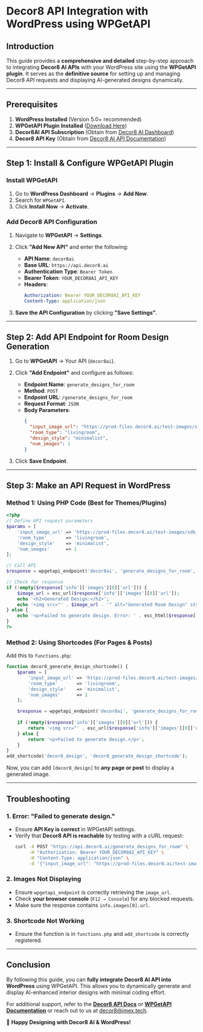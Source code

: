 # Decor8 API Integration with WordPress using WPGetAPI

## Introduction
This guide provides a **comprehensive and detailed** step-by-step approach to integrating **Decor8 AI APIs** with your WordPress site using the **WPGetAPI plugin**. It serves as the **definitive source** for setting up and managing Decor8 API requests and displaying AI-generated designs dynamically.

---

## Prerequisites

1. **WordPress Installed** (Version 5.0+ recommended)
2. **WPGetAPI Plugin Installed** ([Download Here](https://wordpress.org/plugins/wpgetapi/))
3. **Decor8AI API Subscription** (Obtain from [Decor8 AI Dashboard](https://app.decor8.ai/))
4. **Decor8 API Key** (Obtain from [Decor8 AI API Documentation](https://api-docs.decor8.ai/))

---

## Step 1: Install & Configure WPGetAPI Plugin

### Install WPGetAPI

1. Go to **WordPress Dashboard** → **Plugins** → **Add New**.
2. Search for `WPGetAPI`.
3. Click **Install Now** → **Activate**.

### Add Decor8 API Configuration

1. Navigate to **WPGetAPI** → **Settings**.
2. Click **"Add New API"** and enter the following:
   - **API Name**: `decor8ai`
   - **Base URL**: `https://api.decor8.ai`
   - **Authentication Type**: `Bearer Token`
   - **Bearer Token**: `YOUR_DECOR8AI_API_KEY`
   - **Headers**:
     ```yaml
     Authorization: Bearer YOUR_DECOR8AI_API_KEY
     Content-Type: application/json
     ```

3. **Save the API Configuration** by clicking **"Save Settings"**.

---

## Step 2: Add API Endpoint for Room Design Generation

1. Go to **WPGetAPI** → Your API (`decor8ai`).
2. Click **"Add Endpoint"** and configure as follows:
   - **Endpoint Name**: `generate_designs_for_room`
   - **Method**: `POST`
   - **Endpoint URL**: `/generate_designs_for_room`
   - **Request Format**: `JSON`
   - **Body Parameters**:
     ```json
     {
       "input_image_url": "https://prod-files.decor8.ai/test-images/sdk_test_image.png",
       "room_type": "livingroom",
       "design_style": "minimalist",
       "num_images": 1
     }
     ```

3. Click **Save Endpoint**.

---

## Step 3: Make an API Request in WordPress

### **Method 1: Using PHP Code** (Best for Themes/Plugins)

```php
<?php
// Define API request parameters
$params = [
    'input_image_url' => 'https://prod-files.decor8.ai/test-images/sdk_test_image.png',
    'room_type'       => 'livingroom',
    'design_style'    => 'minimalist',
    'num_images'      => 1
];

// Call API
$response = wpgetapi_endpoint('decor8ai', 'generate_designs_for_room', $params, 'json');

// Check for response
if (!empty($response['info']['images'][0]['url'])) {
    $image_url = esc_url($response['info']['images'][0]['url']);
    echo '<h2>Generated Design:</h2>';
    echo '<img src="' . $image_url . '" alt="Generated Room Design" style="max-width:100%; height:auto;">';
} else {
    echo '<p>Failed to generate design. Error: ' . esc_html($response['error'] ?? 'Unknown error') . '</p>';
}
?>
```

### **Method 2: Using Shortcodes (For Pages & Posts)**

Add this to `functions.php`:

```php
function decor8_generate_design_shortcode() {
    $params = [
        'input_image_url' => 'https://prod-files.decor8.ai/test-images/sdk_test_image.png',
        'room_type'       => 'livingroom',
        'design_style'    => 'minimalist',
        'num_images'      => 1
    ];

    $response = wpgetapi_endpoint('decor8ai', 'generate_designs_for_room', $params, 'json');
    
    if (!empty($response['info']['images'][0]['url'])) {
        return '<img src="' . esc_url($response['info']['images'][0]['url']) . '" style="max-width:100%; height:auto;">';
    } else {
        return '<p>Failed to generate design.</p>';
    }
}
add_shortcode('decor8_design', 'decor8_generate_design_shortcode');
```

Now, you can add `[decor8_design]` to **any page or post** to display a generated image.

---

## Troubleshooting

### 1. **Error: "Failed to generate design."**
- Ensure **API Key is correct** in WPGetAPI settings.
- Verify that **Decor8 API is reachable** by testing with a cURL request:
  ```sh
  curl -X POST "https://api.decor8.ai/generate_designs_for_room" \
       -H "Authorization: Bearer YOUR_DECOR8AI_API_KEY" \
       -H "Content-Type: application/json" \
       -d '{"input_image_url": "https://prod-files.decor8.ai/test-images/sdk_test_image.png", "room_type": "livingroom", "design_style": "minimalist", "num_images": 1}'
  ```

### 2. **Images Not Displaying**
- Ensure `wpgetapi_endpoint` is correctly retrieving the `image_url`.
- Check **your browser console** (`F12 → Console`) for any blocked requests.
- Make sure the response contains `info.images[0].url`.

### 3. **Shortcode Not Working**
- Ensure the function is in `functions.php` and `add_shortcode` is correctly registered.

---

## Conclusion
By following this guide, you can **fully integrate Decor8 AI API into WordPress** using WPGetAPI. This allows you to dynamically generate and display AI-enhanced interior designs with minimal coding effort.

For additional support, refer to the **[Decor8 API Docs](https://api-docs.decor8.ai/)** or **[WPGetAPI Documentation](https://wpgetapi.com/docs/quick-start-guide/)** or reach out to us at decor8@imex.tech.

🚀 **Happy Designing with Decor8 AI & WordPress!**

